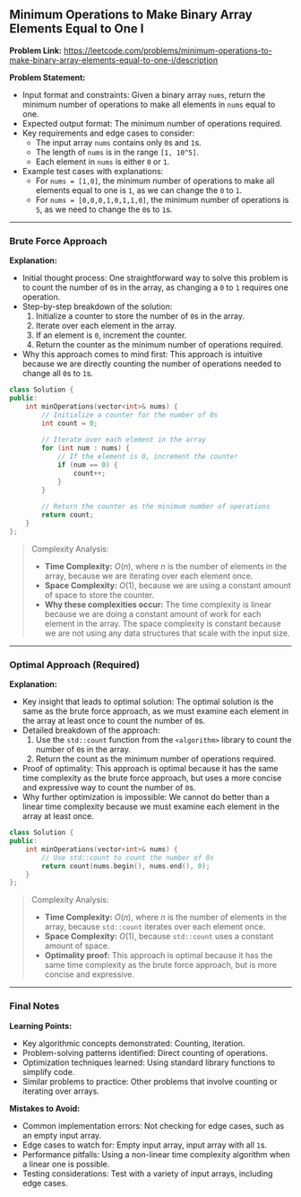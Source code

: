 ## Minimum Operations to Make Binary Array Elements Equal to One I

**Problem Link:** https://leetcode.com/problems/minimum-operations-to-make-binary-array-elements-equal-to-one-i/description

**Problem Statement:**
- Input format and constraints: Given a binary array `nums`, return the minimum number of operations to make all elements in `nums` equal to one.
- Expected output format: The minimum number of operations required.
- Key requirements and edge cases to consider: 
  - The input array `nums` contains only `0`s and `1`s.
  - The length of `nums` is in the range `[1, 10^5]`.
  - Each element in `nums` is either `0` or `1`.
- Example test cases with explanations: 
  - For `nums = [1,0]`, the minimum number of operations to make all elements equal to one is `1`, as we can change the `0` to `1`.
  - For `nums = [0,0,0,1,0,1,1,0]`, the minimum number of operations is `5`, as we need to change the `0`s to `1`s.

---

### Brute Force Approach

**Explanation:**
- Initial thought process: One straightforward way to solve this problem is to count the number of `0`s in the array, as changing a `0` to `1` requires one operation.
- Step-by-step breakdown of the solution: 
  1. Initialize a counter to store the number of `0`s in the array.
  2. Iterate over each element in the array.
  3. If an element is `0`, increment the counter.
  4. Return the counter as the minimum number of operations required.
- Why this approach comes to mind first: This approach is intuitive because we are directly counting the number of operations needed to change all `0`s to `1`s.

```cpp
class Solution {
public:
    int minOperations(vector<int>& nums) {
        // Initialize a counter for the number of 0s
        int count = 0;
        
        // Iterate over each element in the array
        for (int num : nums) {
            // If the element is 0, increment the counter
            if (num == 0) {
                count++;
            }
        }
        
        // Return the counter as the minimum number of operations
        return count;
    }
};
```

> Complexity Analysis:
> - **Time Complexity:** $O(n)$, where $n$ is the number of elements in the array, because we are iterating over each element once.
> - **Space Complexity:** $O(1)$, because we are using a constant amount of space to store the counter.
> - **Why these complexities occur:** The time complexity is linear because we are doing a constant amount of work for each element in the array. The space complexity is constant because we are not using any data structures that scale with the input size.

---

### Optimal Approach (Required)

**Explanation:**
- Key insight that leads to optimal solution: The optimal solution is the same as the brute force approach, as we must examine each element in the array at least once to count the number of `0`s.
- Detailed breakdown of the approach: 
  1. Use the `std::count` function from the `<algorithm>` library to count the number of `0`s in the array.
  2. Return the count as the minimum number of operations required.
- Proof of optimality: This approach is optimal because it has the same time complexity as the brute force approach, but uses a more concise and expressive way to count the number of `0`s.
- Why further optimization is impossible: We cannot do better than a linear time complexity because we must examine each element in the array at least once.

```cpp
class Solution {
public:
    int minOperations(vector<int>& nums) {
        // Use std::count to count the number of 0s
        return count(nums.begin(), nums.end(), 0);
    }
};
```

> Complexity Analysis:
> - **Time Complexity:** $O(n)$, where $n$ is the number of elements in the array, because `std::count` iterates over each element once.
> - **Space Complexity:** $O(1)$, because `std::count` uses a constant amount of space.
> - **Optimality proof:** This approach is optimal because it has the same time complexity as the brute force approach, but is more concise and expressive.

---

### Final Notes

**Learning Points:**
- Key algorithmic concepts demonstrated: Counting, iteration.
- Problem-solving patterns identified: Direct counting of operations.
- Optimization techniques learned: Using standard library functions to simplify code.
- Similar problems to practice: Other problems that involve counting or iterating over arrays.

**Mistakes to Avoid:**
- Common implementation errors: Not checking for edge cases, such as an empty input array.
- Edge cases to watch for: Empty input array, input array with all `1`s.
- Performance pitfalls: Using a non-linear time complexity algorithm when a linear one is possible.
- Testing considerations: Test with a variety of input arrays, including edge cases.
